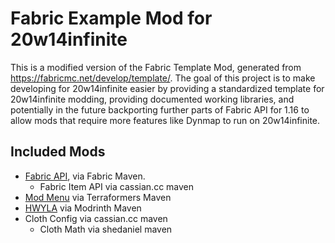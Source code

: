 # Fabric Example Mod for 20w14infinite

This is a modified version of the Fabric Template Mod, generated from <https://fabricmc.net/develop/template/>. The goal of this project is to make developing for 20w14infinite easier by providing a standardized template for 20w14infinite modding, providing documented working libraries, and potentially in the future backporting further parts of Fabric API for 1.16 to allow mods that require more features like Dynmap to run on 20w14infinite.

## Included Mods
- [Fabric API](https://github.com/FabricMC/fabric/tree/20w14infinite), via Fabric Maven.
  - Fabric Item API via cassian.cc maven
- [Mod Menu](https://github.com/TerraformersMC/ModMenu/tree/912197354bc6d14a9dc20d073210729102a2fb90?tab=readme-ov-file) via Terraformers Maven
- [HWYLA](https://github.com/TehNut-Mods/HWYLA/tree/1.16_fabric) via Modrinth Maven
- Cloth Config via cassian.cc maven
  - Cloth Math via shedaniel maven
